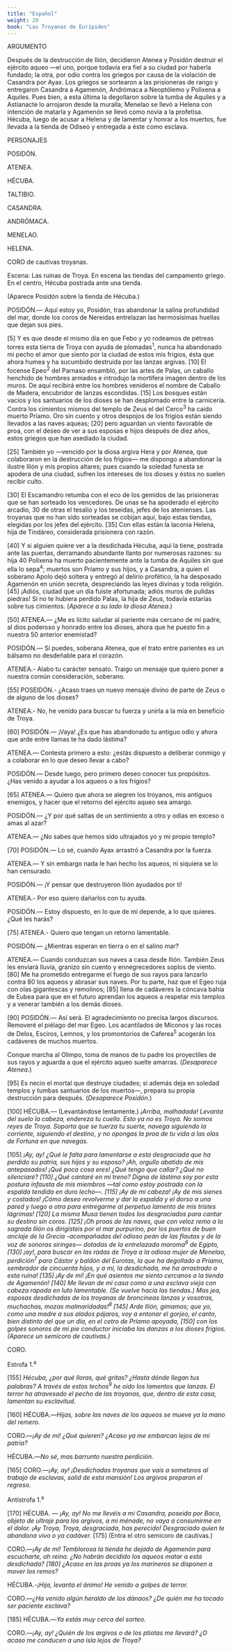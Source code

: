 ```yaml
---
title: "Español"
weight: 20
book: "Las Troyanas de Eurípides"
---
```

ARGUMENTO

Después de la destrucción de Ilión, decidieron Atenea y Posidón destruir el ejército aqueo —el uno, porque todavía era fiel a su ciudad por haberla fundado; la otra, por odio contra los griegos por causa de la violación de Casandra por Ayax. Los griegos se sortearon a las prisioneras de rango y entregaron Casandra a Agamenón, Andrómaca a Neoptólemo y Polixena a Aquiles. Pues bien, a esta última la degollaron sobre la tumba de Aquiles y a Astianacte lo arrojaron desde la muralla; Menelao se llevó a Helena con intención de matarla y Agamenón se llevó como novia a la profetisa. Hécuba, luego de acusar a Helena y de lamentar y honrar a los muertos, fue llevada a la tienda de Odiseo y entregada a éste como esclava.

PERSONAJES

POSIDÓN.

ATENEA.

HÉCUBA.

TALTIBIO.

CASANDRA.

ANDRÓMACA.

MENELAO.

HELENA.

CORO de cautivas troyanas.

Escena: Las ruinas de Troya. En escena las tiendas del campamento griego. En el centro, Hécuba postrada ante una tienda.

(Aparece Posidón sobre la tienda de Hécuba.)

POSIDÓN.— Aquí estoy yo, Posidón, tras abandonar la salina profundidad del mar, donde los coros de Nereidas entrelazan las hermosísimas huellas que dejan sus pies.

[5] Y es que desde el mismo día en que Febo y yo rodeamos de pétreas torres esta tierra de Troya con ayuda de plomadas<sup>1</sup>, nunca ha abandonado mi pecho el amor que siento por la ciudad de estos mis frigios, ésta que ahora humea y ha sucumbido destruida por las lanzas argivas. [10] El focense Epeo<sup>2</sup> del Parnaso ensambló, por las artes de Palas, un caballo henchido de hombres armados e introdujo la mortífera imagen dentro de los muros. De aquí recibirá entre los hombres venideros el nombre de Caballo de Madera, encubridor de lanzas escondidas. [15] Los bosques están vacíos y los santuarios de los dioses se han desplomado entre la carnicería. Contra los cimientos mismos del templo de Zeus el del Cerco<sup>3</sup> ha caído muerto Príamo. Oro sin cuento y otros despojos de los frigios están siendo llevados a las naves aqueas; [20] pero aguardan un viento favorable de proa, con el deseo de ver a sus esposas e hijos después de diez años, estos griegos que han asediado la ciudad.

[25] También yo —vencido por la diosa argiva Hera y por Atenea, que colaboraron en la destrucción de los frigios— me dispongo a abandonar la ilustre Ilión y mis propios altares; pues cuando la soledad funesta se apodera de una ciudad, sufren los intereses de los dioses y éstos no suelen recibir culto.

[30] El Escamandro retumba con el eco de los gemidos de las prisioneras que se han sorteado los vencedores. De unas se ha apoderado el ejército arcadio, 30 de otras el tesalio y los teseidas, jefes de los atenienses. Las troyanas que no han sido sorteadas se cobijan aquí, bajo estas tiendas, elegidas por los jefes del ejército. [35] Con ellas están la laconia Helena, hija de Tindáreo, considerada prisionera con razón.

[40] Y si alguien quiere ver a la desdichada Hécuba, aquí la tiene, postrada ante las puertas, derramando abundante llanto por numerosas razones: su hija 40 Políxena ha muerto pacientemente ante la tumba de Aquiles sin que ella lo sepa<sup>4</sup>; muertos son Príamo y sus hijos, y a Casandra, a quien el soberano Apolo dejó soltera y entregó al delirio profético, la ha desposado Agamenón en unión secreta, despreciando las leyes divinas y toda religión. [45] ¡Adiós, ciudad que un día fuiste afortunada; adiós muros de pulidas piedras! Si no te hubiera perdido Palas, la hija de Zeus, todavía estarías sobre tus cimientos. (<em>Aparece a su lado la diosa Atenea</em>.)

[50] ATENEA.— ¿Me es lícito saludar al pariente más cercano de mi padre, al dios poderoso y honrado entre los dioses, ahora que he puesto fin a nuestra 50 anterior enemistad?

POSIDÓN.— Sí puedes, soberana Atenea, que el trato entre parientes es un bálsamo no desdeñable para el corazón.

ATENEA.- Alabo tu carácter sensato. Traigo un mensaje que quiero poner a nuestra común consideración, soberano.

[55] POSEIDÓN.- ¿Acaso traes un nuevo mensaje divino de parte de Zeus o de alguno de los dioses?

ATENEA.- No, he venido para buscar tu fuerza y unirla a la mía en beneficio de Troya.

[60] POSIDÓN.— ¡Vaya! ¿Es que has abandonado tu antiguo odio y ahora que arde entre llamas te ha dado lástima?

ATENEA.— Contesta primero a esto: ¿estás dispuesto a deliberar conmigo y a colaborar en lo que deseo llevar a cabo?

POSIDÓN.— Desde luego, pero primero deseo conocer tus propósitos. ¿Has venido a ayudar a los aqueos o a los frigios?

[65] ATENEA.— Quiero que ahora se alegren los troyanos, mis antiguos enemigos, y hacer que el retorno del ejército aqueo sea amargo.

POSIDÓN.— ¿Y por qué saltas de un sentimiento a otro y odias en exceso o amas al azar?

ATENEA.— ¿No sabes que hemos sido ultrajados yo y mi propio templo?

[70] POSIDÓN.— Lo sé, cuando Ayax arrastró a Casandra por la fuerza.

ATENEA.— Y sin embargo nada le han hecho los aqueos, ni siquiera se lo han censurado.

POSIDÓN.— ¡Y pensar que destruyeron Ilión ayudados por ti!

ATENEA.- Por eso quiero dañarlos con tu ayuda.

POSIDÓN.— Estoy dispuesto, en lo que de mi depende, a lo que quieres. ¿Qué les harás?

[75] ATENEA.- Quiero que tengan un retorno lamentable.

POSIDÓN.— ¿Mientras esperan en tierra o en el salino mar?

ATENEA.— Cuando conduzcan sus naves a casa desde Ilión. También Zeus les enviará lluvia, granizo sin cuento y ennegrecedores soplos de viento. 
[80] Me ha prometido entregarme el fuego de sus rayos para lanzarlo contra 80 los aqueos y abrasar sus naves. Por tu parte, haz que el Egeo ruja con olas gigantescas y remolinos; [85] llena de cadáveres la cóncava bahía de Eubea para que en el futuro aprendan los aqueos a respetar mis templos y a venerar también a los demás dioses.

[90] POSIDÓN.— Así será. El agradecimiento no precisa largos discursos. Removeré el piélago del mar Egeo. Los acantilados de Míconos y las rocas de Delos, Esciros, Lemnos, y los promontorios de Caferea<sup>5</sup> acogerán los cadáveres de muchos muertos.

Conque marcha al Olimpo, toma de manos de tu padre los proyectiles de sus rayos y aguarda a que el ejército aqueo suelte amarras. (<em>Desaparece Atenea</em>.)

[95] Es necio el mortal que destruye ciudades; si además deja en soledad templos y tumbas santuarios de los muertos—, prepara su propia destrucción para después. (<em>Desaparece Posidón</em>.)

[100] HÉCUBA.— (Levantándose lentamente.) <em>¡Arriba, malhadada! Levanta del suelo la cabeza, endereza tu cuello. Esto ya no es Troya. No somos reyes de Troya. Soporta que se tuerza tu suerte, navega siguiendo la corriente, siguiendo el destino, y no opongas la proa de tu vida a las olas de Fortuna en que navegas.</em>

[105] <em>¡Ay, ay! ¿Qué le falta para lamentarse a esta desgraciada que ha perdido su patria, sus hijos y su esposo? ¡Ah, orgullo abatido de mis antepasados! ¡Qué poca cosa eres! ¿Qué tengo que callar? ¿Qué no silenciaré? [110] ¿Qué cantaré en mi treno? Digna de lástima soy por esta postura infausta de mis miembros —tal como estoy postrada con la espalda tendida en duro lecho—. [115] ¡Ay de mi cabeza! ¡Ay de mis sienes y costados! ¡Cómo deseo revolverme y dar la espalda y el dorso a una pared y luego a otra para entregarme al perpetuo lamento de mis tristes lágrimas! [120] La misma Musa tienen todos los desgraciados para cantar su destino sin coros. [125] ¡Oh proas de las naves, que con veloz remo a la sagrada Ilión os dirigisteis por el mar purpurino, por los puertos de buen anclaje de la Grecia -acompañadas del odioso peán de las flautas y de la voz de sonoras siringes— dotadas de la entrelazada maroma<sup>6</sup> de Egipto, [130] ¡ay!, para buscar en las radas de Troya a la odiosa mujer de Menelao, perdición<sup>7</sup> para Cástor y baldón del Eurotas, la que ha degollado a Príamo, sembrador de cincuenta hijos, y a mí, la desdichada, me ha arrastrado a esta ruina! [135] ¡Ay de mí! ¡En qué asientos me siento cercanos a la tienda de Agamenón! [140] Me llevan de mi casa como a una esclava vieja con cabeza rapada en luto lamentable. (Se vuelve hacia las tiendas.) Mas jea, esposas desdichadas de los troyanas de broncíneas lanzas y vosotras, muchachas, mozas malmaridadas!<sup>8</sup> [145] Arde Ilión, gimamos; que yo, como una madre a sus alados pájaros, voy a entonar el gorjeo, el canto, bien distinto del que un día, en el cetro de Príamo apoyada, [150] con los golpes sonoros de mi pie conductor iniciaba las danzas a los dioses frigios. (Aparece un semicoro de cautivas.)</em>

CORO.

Estrofa 1.<sup>a</sup>

[155] <em>Hécuba, ¿por qué lloras, qué gritas? ¿Hasta dónde llegan tus palabras? A través de estos techos<sup>9</sup> he oído los lamentos que lanzas. El terror ha atravesado el pecho de las troyanas, que, dentro de esta casa, lamentan su esclavitud.</em>

[160] HÉCUBA.—<em>Hijas, sobre las naves de los aqueos se mueve ya la mano del remero.</em>

CORO.—<em>¡Ay de mí! ¿Qué quieren? ¿Acaso ya me embarcan lejos de mi patria?</em>

HÉCUBA.—<em>No sé, mas barrunto nuestra perdición.</em>

[165] CORO.—<em>¡Ay, ay! ¡Desdichadas troyanas que vais a someteros al trabajo de esclavas, salid de esta mansión! Los argivos preparan el regreso.</em>

Antístrofa 1.<sup>a</sup>

[170] HÉCUBA. — <em>¡Ay, ay! No me llevéis a mi Casandra, poseída por Baco, objeto de ultraje para los argivos, a mi ménade, no vaya a consumirme en el dolor. ¡Ay Troya, Troya, desgraciada, has perecido! Desgraciado quien te abandona vivo o ya cadáver.</em> [175] (Entra el otro semicoro de cautivas.)

CORO.—<em>¡Ay de mí! Temblorosa la tienda he dejado de Agamenón para escucharte, oh reina. ¿No habrán decidido los aqueos matar a esta desdichada? [180] ¿Acaso en las proas ya los marineros se disponen a mover los remos?</em>

HÉCUBA.-<em>¡Hija, levanta el ánimo! He venido a golpes de terror.</em>

CORO.—<em>¿Ha venido algún heraldo de los dánaos? ¿De quién me ha tocado ser paciente esclava?</em>

[185] HÉCUBA.—<em>Ya estás muy cerca del sorteo.</em>

CORO.—<em>¡Ay, ay! ¿Quién de los argivos o de los ptiotas me llevará? ¿O acaso me conducen a una isla lejos de Troya?</em>